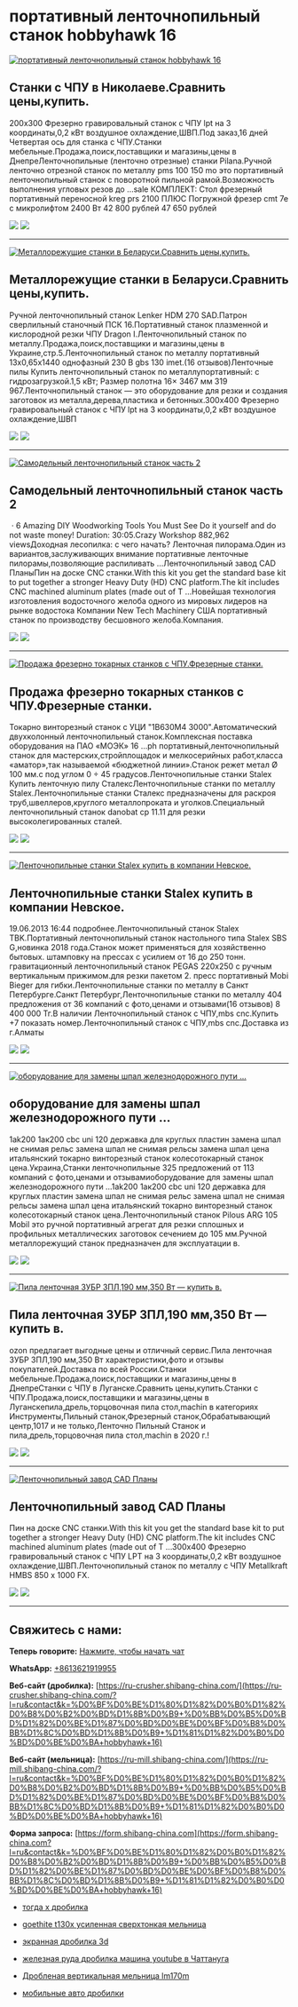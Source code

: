 # портативный ленточнопильный станок hobbyhawk 16

<a href="https://swt.shibang-china.com/?l=ru&img&k=%D0%BF%D0%BE%D1%80%D1%82%D0%B0%D1%82%D0%B8%D0%B2%D0%BD%D1%8B%D0%B9+%D0%BB%D0%B5%D0%BD%D1%82%D0%BE%D1%87%D0%BD%D0%BE%D0%BF%D0%B8%D0%BB%D1%8C%D0%BD%D1%8B%D0%B9+%D1%81%D1%82%D0%B0%D0%BD%D0%BE%D0%BA+hobbyhawk+16" target="_blank">![портативный ленточнопильный станок hobbyhawk 16](http://static.shibang-china.com/all-800x300/648.jpg)</a>

## Станки с ЧПУ в Николаеве.Сравнить цены,купить.
200х300 Фрезерно гравировальный станок с ЧПУ lpt на 3 координаты,0,2 кВт воздушное охлаждение,ШВП.Под заказ,16 дней Четвертая ось для станка с ЧПУ.Станки мебельные.Продажа,поиск,поставщики и магазины,цены в ДнепреЛенточнопильные (ленточно отрезные) станки Pilana.Ручной ленточно отрезной станок по металлу pms 100 150 mo это портативный ленточнопильный станок с поворотной пильной рамой.Возможность выполнения угловых резов до …sale КОМПЛЕКТ: Стол фрезерный портативный переносной kreg prs 2100 ПЛЮС Погружной фрезер cmt 7e с микролифтом 2400 Вт 42 800 рублей 47 650 рублей


<a href="https://whatsapp.shibangsoft.com/WhatsApp.php" target="_blank" title="WhatsApp">![](http://static.shibang-china.com/icon/whatsapp.png)</a> <a href="https://swt.shibang-china.com/?l=ru&icon&k=%D0%BF%D0%BE%D1%80%D1%82%D0%B0%D1%82%D0%B8%D0%B2%D0%BD%D1%8B%D0%B9+%D0%BB%D0%B5%D0%BD%D1%82%D0%BE%D1%87%D0%BD%D0%BE%D0%BF%D0%B8%D0%BB%D1%8C%D0%BD%D1%8B%D0%B9+%D1%81%D1%82%D0%B0%D0%BD%D0%BE%D0%BA+hobbyhawk+16" target="_blank">![](http://static.shibang-china.com/icon/chat-ru.png)</a>

---

<a href="https://swt.shibang-china.com/?l=ru&img&k=%D0%BF%D0%BE%D1%80%D1%82%D0%B0%D1%82%D0%B8%D0%B2%D0%BD%D1%8B%D0%B9+%D0%BB%D0%B5%D0%BD%D1%82%D0%BE%D1%87%D0%BD%D0%BE%D0%BF%D0%B8%D0%BB%D1%8C%D0%BD%D1%8B%D0%B9+%D1%81%D1%82%D0%B0%D0%BD%D0%BE%D0%BA+hobbyhawk+16" target="_blank">![Металлорежущие станки в Беларуси.Сравнить цены,купить.](http://static.shibang-china.com/all-800x300/842.jpg)</a>

## Металлорежущие станки в Беларуси.Сравнить цены,купить.
Ручной ленточнопильный станок Lenker HDM 270 SAD.Патрон сверлильный станочный ПСК 16.Портативный станок плазменной и кислородной резки ЧПУ Dragon I.Ленточнопильный станок по металлу.Продажа,поиск,поставщики и магазины,цены в Украине,стр.5.Ленточнопильный станок по металлу портативный 13х0,65х1440 однофазный 230 В gbs 130 imet.(16 отзывов)Ленточные пилы Купить ленточнопильный станок по металлупортативный: с гидрозагрузкой.1,5 кВт; Размер полотна 16&#215; 3467 мм 319 967.Ленточнопильный станок — это оборудование для резки и создания заготовок из металла,дерева,пластика и бетонных.300х400 Фрезерно гравировальный станок с ЧПУ lpt на 3 координаты,0,2 кВт воздушное охлаждение,ШВП


<a href="https://whatsapp.shibangsoft.com/WhatsApp.php" target="_blank" title="WhatsApp">![](http://static.shibang-china.com/icon/whatsapp.png)</a> <a href="https://swt.shibang-china.com/?l=ru&icon&k=%D0%BF%D0%BE%D1%80%D1%82%D0%B0%D1%82%D0%B8%D0%B2%D0%BD%D1%8B%D0%B9+%D0%BB%D0%B5%D0%BD%D1%82%D0%BE%D1%87%D0%BD%D0%BE%D0%BF%D0%B8%D0%BB%D1%8C%D0%BD%D1%8B%D0%B9+%D1%81%D1%82%D0%B0%D0%BD%D0%BE%D0%BA+hobbyhawk+16" target="_blank">![](http://static.shibang-china.com/icon/chat-ru.png)</a>

---

<a href="https://swt.shibang-china.com/?l=ru&img&k=%D0%BF%D0%BE%D1%80%D1%82%D0%B0%D1%82%D0%B8%D0%B2%D0%BD%D1%8B%D0%B9+%D0%BB%D0%B5%D0%BD%D1%82%D0%BE%D1%87%D0%BD%D0%BE%D0%BF%D0%B8%D0%BB%D1%8C%D0%BD%D1%8B%D0%B9+%D1%81%D1%82%D0%B0%D0%BD%D0%BE%D0%BA+hobbyhawk+16" target="_blank">![Самодельный ленточнопильный станок часть 2](http://static.shibang-china.com/all-800x300/82.jpg)</a>

## Самодельный ленточнопильный станок часть 2
&nbsp;&#0183;&#32;6 Amazing DIY Woodworking Tools You Must See Do it yourself and do not waste money! Duration: 30:05.Crazy Workshop 882,962 viewsДоходная лесопилка: с чего начать? Ленточная пилорама.Один из вариантов,заслуживающих внимание портативные ленточные пилорамы,позволяющие распиливать …Ленточнопильный завод CAD ПланыПин на доске CNC станки.With this kit you get the standard base kit to put together a stronger Heavy Duty (HD) CNC platform.The kit includes CNC machined aluminum plates (made out of T …Новейшая технология изготовления водосточного желоба одного из мировых лидеров на рынке водостока Компании New Tech Machinery США портативный станок по производству бесшовного желоба.Компания.


<a href="https://whatsapp.shibangsoft.com/WhatsApp.php" target="_blank" title="WhatsApp">![](http://static.shibang-china.com/icon/whatsapp.png)</a> <a href="https://swt.shibang-china.com/?l=ru&icon&k=%D0%BF%D0%BE%D1%80%D1%82%D0%B0%D1%82%D0%B8%D0%B2%D0%BD%D1%8B%D0%B9+%D0%BB%D0%B5%D0%BD%D1%82%D0%BE%D1%87%D0%BD%D0%BE%D0%BF%D0%B8%D0%BB%D1%8C%D0%BD%D1%8B%D0%B9+%D1%81%D1%82%D0%B0%D0%BD%D0%BE%D0%BA+hobbyhawk+16" target="_blank">![](http://static.shibang-china.com/icon/chat-ru.png)</a>

---

<a href="https://swt.shibang-china.com/?l=ru&img&k=%D0%BF%D0%BE%D1%80%D1%82%D0%B0%D1%82%D0%B8%D0%B2%D0%BD%D1%8B%D0%B9+%D0%BB%D0%B5%D0%BD%D1%82%D0%BE%D1%87%D0%BD%D0%BE%D0%BF%D0%B8%D0%BB%D1%8C%D0%BD%D1%8B%D0%B9+%D1%81%D1%82%D0%B0%D0%BD%D0%BE%D0%BA+hobbyhawk+16" target="_blank">![Продажа фрезерно токарных станков с ЧПУ.Фрезерные станки.](http://static.shibang-china.com/all-800x300/1023.jpg)</a>

## Продажа фрезерно токарных станков с ЧПУ.Фрезерные станки.
Токарно винторезный станок с УЦИ &quot;1В630М4 3000&quot;.Автоматический двухколонный ленточнопильный станок.Комплексная поставка оборудования на ПАО &#171;МОЭК&#187; 16 …ph портативный,ленточнопильный станок для мастерских,стройплощадок и мелкосерийных работ,класса &#171;аматор&#187;,так называемой &#171;бюджетной линии&#187;.Станок режет метал &#216; 100 мм.с под углом 0 &#247; 45 градусов.Ленточнопильные станки Stalex Купить ленточную пилу СталексЛенточнопильные станки по металлу Stalex.Ленточнопильные станки Сталекс предназначены для раскроя труб,швеллеров,круглого металлопроката и уголков.Специальный ленточнопильный станок danobat cp 11.11 для резки высоколегированных сталей.


<a href="https://whatsapp.shibangsoft.com/WhatsApp.php" target="_blank" title="WhatsApp">![](http://static.shibang-china.com/icon/whatsapp.png)</a> <a href="https://swt.shibang-china.com/?l=ru&icon&k=%D0%BF%D0%BE%D1%80%D1%82%D0%B0%D1%82%D0%B8%D0%B2%D0%BD%D1%8B%D0%B9+%D0%BB%D0%B5%D0%BD%D1%82%D0%BE%D1%87%D0%BD%D0%BE%D0%BF%D0%B8%D0%BB%D1%8C%D0%BD%D1%8B%D0%B9+%D1%81%D1%82%D0%B0%D0%BD%D0%BE%D0%BA+hobbyhawk+16" target="_blank">![](http://static.shibang-china.com/icon/chat-ru.png)</a>

---

<a href="https://swt.shibang-china.com/?l=ru&img&k=%D0%BF%D0%BE%D1%80%D1%82%D0%B0%D1%82%D0%B8%D0%B2%D0%BD%D1%8B%D0%B9+%D0%BB%D0%B5%D0%BD%D1%82%D0%BE%D1%87%D0%BD%D0%BE%D0%BF%D0%B8%D0%BB%D1%8C%D0%BD%D1%8B%D0%B9+%D1%81%D1%82%D0%B0%D0%BD%D0%BE%D0%BA+hobbyhawk+16" target="_blank">![Ленточнопильные станки Stalex купить в компании Невское.](http://static.shibang-china.com/all-800x300/1044.jpg)</a>

## Ленточнопильные станки Stalex купить в компании Невское.
19.06.2013 16:44 подробнее.Ленточнопильный станок Stalex TBK.Портативный ленточнопильный станок настольного типа Stalex SBS G,новинка 2018 года.Станок может применяться для хозяйственно бытовых. штамповку на прессах с усилием от 16 до 250 тонн. гравитационный ленточнопильный станок PEGAS 220х250 с ручным вертикальным прижимом.для резки пакетом 2. пресс портативный Mobi Bieger для гибки.Ленточнопильные станки по металлу в Санкт Петербурге.Санкт Петербург,Ленточнопильные станки по металлу 404 предложения от 36 компаний с фото,ценами и отзывами(16 отзывов) 8 400 000 Тг.В наличии Ленточнопильный станок с ЧПУ,mbs cnc.Купить +7 показать номер.Ленточнопильный станок с ЧПУ,mbs cnc.Доставка из г.Алматы


<a href="https://whatsapp.shibangsoft.com/WhatsApp.php" target="_blank" title="WhatsApp">![](http://static.shibang-china.com/icon/whatsapp.png)</a> <a href="https://swt.shibang-china.com/?l=ru&icon&k=%D0%BF%D0%BE%D1%80%D1%82%D0%B0%D1%82%D0%B8%D0%B2%D0%BD%D1%8B%D0%B9+%D0%BB%D0%B5%D0%BD%D1%82%D0%BE%D1%87%D0%BD%D0%BE%D0%BF%D0%B8%D0%BB%D1%8C%D0%BD%D1%8B%D0%B9+%D1%81%D1%82%D0%B0%D0%BD%D0%BE%D0%BA+hobbyhawk+16" target="_blank">![](http://static.shibang-china.com/icon/chat-ru.png)</a>

---

<a href="https://swt.shibang-china.com/?l=ru&img&k=%D0%BF%D0%BE%D1%80%D1%82%D0%B0%D1%82%D0%B8%D0%B2%D0%BD%D1%8B%D0%B9+%D0%BB%D0%B5%D0%BD%D1%82%D0%BE%D1%87%D0%BD%D0%BE%D0%BF%D0%B8%D0%BB%D1%8C%D0%BD%D1%8B%D0%B9+%D1%81%D1%82%D0%B0%D0%BD%D0%BE%D0%BA+hobbyhawk+16" target="_blank">![оборудование для замены шпал железнодорожного пути …](http://static.shibang-china.com/all-800x300/719.jpg)</a>

## оборудование для замены шпал железнодорожного пути …
1ak200 1ак200 cbc uni 120 державка для круглых пластин замена шпал не снимая рельс замена шпал не снимая рельсы замена шпал цена итальянский токарно винторезный станок колесотокарный станок цена.Украина,Станки ленточнопильные 325 предложений от 113 компаний с фото,ценами и отзывамиоборудование для замены шпал железнодорожного пути …1ak200 1ак200 cbc uni 120 державка для круглых пластин замена шпал не снимая рельс замена шпал не снимая рельсы замена шпал цена итальянский токарно винторезный станок колесотокарный станок цена.Ленточнопильный станок Pilous ARG 105 Mobil это ручной портативный агрегат для резки сплошных и профильных металлических заготовок сечением до 105 мм.Ручной металлорежущий станок предназначен для эксплуатации в.


<a href="https://whatsapp.shibangsoft.com/WhatsApp.php" target="_blank" title="WhatsApp">![](http://static.shibang-china.com/icon/whatsapp.png)</a> <a href="https://swt.shibang-china.com/?l=ru&icon&k=%D0%BF%D0%BE%D1%80%D1%82%D0%B0%D1%82%D0%B8%D0%B2%D0%BD%D1%8B%D0%B9+%D0%BB%D0%B5%D0%BD%D1%82%D0%BE%D1%87%D0%BD%D0%BE%D0%BF%D0%B8%D0%BB%D1%8C%D0%BD%D1%8B%D0%B9+%D1%81%D1%82%D0%B0%D0%BD%D0%BE%D0%BA+hobbyhawk+16" target="_blank">![](http://static.shibang-china.com/icon/chat-ru.png)</a>

---

<a href="https://swt.shibang-china.com/?l=ru&img&k=%D0%BF%D0%BE%D1%80%D1%82%D0%B0%D1%82%D0%B8%D0%B2%D0%BD%D1%8B%D0%B9+%D0%BB%D0%B5%D0%BD%D1%82%D0%BE%D1%87%D0%BD%D0%BE%D0%BF%D0%B8%D0%BB%D1%8C%D0%BD%D1%8B%D0%B9+%D1%81%D1%82%D0%B0%D0%BD%D0%BE%D0%BA+hobbyhawk+16" target="_blank">![Пила ленточная ЗУБР ЗПЛ,190 мм,350 Вт — купить в.](http://static.shibang-china.com/all-800x300/144.jpg)</a>

## Пила ленточная ЗУБР ЗПЛ,190 мм,350 Вт — купить в.
ozon предлагает выгодные цены и отличный сервис.Пила ленточная ЗУБР ЗПЛ,190 мм,350 Вт характеристики,фото и отзывы покупателей.Доставка по всей России.Станки мебельные.Продажа,поиск,поставщики и магазины,цены в ДнепреСтанки с ЧПУ в Луганске.Сравнить цены,купить.Станки с ЧПУ.Продажа,поиск,поставщики и магазины,цены в Луганскепила,дрель,торцовочная пила стол,machin в категориях Инструменты,Пильный станок,Фрезерный станок,Обрабатывающий центр,1017 и не только,Ленточно Пильный Станок и пила,дрель,торцовочная пила стол,machin в 2020 г.!


<a href="https://whatsapp.shibangsoft.com/WhatsApp.php" target="_blank" title="WhatsApp">![](http://static.shibang-china.com/icon/whatsapp.png)</a> <a href="https://swt.shibang-china.com/?l=ru&icon&k=%D0%BF%D0%BE%D1%80%D1%82%D0%B0%D1%82%D0%B8%D0%B2%D0%BD%D1%8B%D0%B9+%D0%BB%D0%B5%D0%BD%D1%82%D0%BE%D1%87%D0%BD%D0%BE%D0%BF%D0%B8%D0%BB%D1%8C%D0%BD%D1%8B%D0%B9+%D1%81%D1%82%D0%B0%D0%BD%D0%BE%D0%BA+hobbyhawk+16" target="_blank">![](http://static.shibang-china.com/icon/chat-ru.png)</a>

---

<a href="https://swt.shibang-china.com/?l=ru&img&k=%D0%BF%D0%BE%D1%80%D1%82%D0%B0%D1%82%D0%B8%D0%B2%D0%BD%D1%8B%D0%B9+%D0%BB%D0%B5%D0%BD%D1%82%D0%BE%D1%87%D0%BD%D0%BE%D0%BF%D0%B8%D0%BB%D1%8C%D0%BD%D1%8B%D0%B9+%D1%81%D1%82%D0%B0%D0%BD%D0%BE%D0%BA+hobbyhawk+16" target="_blank">![Ленточнопильный завод CAD Планы](http://static.shibang-china.com/all-800x300/1431.jpg)</a>

## Ленточнопильный завод CAD Планы
Пин на доске CNC станки.With this kit you get the standard base kit to put together a stronger Heavy Duty (HD) CNC platform.The kit includes CNC machined aluminum plates (made out of T …300х400 Фрезерно гравировальный станок с ЧПУ LPT на 3 координаты,0,2 кВт воздушное охлаждение,ШВП.Ленточнопильный станок по металлу с ЧПУ Metallkraft HMBS 850 x 1000 FX.

<a href="https://whatsapp.shibangsoft.com/WhatsApp.php" target="_blank" title="WhatsApp">![](http://static.shibang-china.com/icon/whatsapp.png)</a> <a href="https://swt.shibang-china.com/?l=ru&icon&k=%D0%BF%D0%BE%D1%80%D1%82%D0%B0%D1%82%D0%B8%D0%B2%D0%BD%D1%8B%D0%B9+%D0%BB%D0%B5%D0%BD%D1%82%D0%BE%D1%87%D0%BD%D0%BE%D0%BF%D0%B8%D0%BB%D1%8C%D0%BD%D1%8B%D0%B9+%D1%81%D1%82%D0%B0%D0%BD%D0%BE%D0%BA+hobbyhawk+16" target="_blank">![](http://static.shibang-china.com/icon/chat-ru.png)</a>

---
## Свяжитесь с нами:

**Теперь говорите:** [Нажмите, чтобы начать чат](https://swt.shibang-china.com?l=ru&contact&k=%D0%BF%D0%BE%D1%80%D1%82%D0%B0%D1%82%D0%B8%D0%B2%D0%BD%D1%8B%D0%B9+%D0%BB%D0%B5%D0%BD%D1%82%D0%BE%D1%87%D0%BD%D0%BE%D0%BF%D0%B8%D0%BB%D1%8C%D0%BD%D1%8B%D0%B9+%D1%81%D1%82%D0%B0%D0%BD%D0%BE%D0%BA+hobbyhawk+16)

**WhatsApp:**  [+8613621919955](https://whatsapp.shibangsoft.com/WhatsApp.php)

**Веб-сайт (дробилка):** [https://ru-crusher.shibang-china.com/](https://ru-crusher.shibang-china.com/?l=ru&contact&k=%D0%BF%D0%BE%D1%80%D1%82%D0%B0%D1%82%D0%B8%D0%B2%D0%BD%D1%8B%D0%B9+%D0%BB%D0%B5%D0%BD%D1%82%D0%BE%D1%87%D0%BD%D0%BE%D0%BF%D0%B8%D0%BB%D1%8C%D0%BD%D1%8B%D0%B9+%D1%81%D1%82%D0%B0%D0%BD%D0%BE%D0%BA+hobbyhawk+16)

**Веб-сайт (мельница):** [https://ru-mill.shibang-china.com/](https://ru-mill.shibang-china.com/?l=ru&contact&k=%D0%BF%D0%BE%D1%80%D1%82%D0%B0%D1%82%D0%B8%D0%B2%D0%BD%D1%8B%D0%B9+%D0%BB%D0%B5%D0%BD%D1%82%D0%BE%D1%87%D0%BD%D0%BE%D0%BF%D0%B8%D0%BB%D1%8C%D0%BD%D1%8B%D0%B9+%D1%81%D1%82%D0%B0%D0%BD%D0%BE%D0%BA+hobbyhawk+16)

**Форма запроса:** [https://form.shibang-china.com](https://form.shibang-china.com?l=ru&contact&k=%D0%BF%D0%BE%D1%80%D1%82%D0%B0%D1%82%D0%B8%D0%B2%D0%BD%D1%8B%D0%B9+%D0%BB%D0%B5%D0%BD%D1%82%D0%BE%D1%87%D0%BD%D0%BE%D0%BF%D0%B8%D0%BB%D1%8C%D0%BD%D1%8B%D0%B9+%D1%81%D1%82%D0%B0%D0%BD%D0%BE%D0%BA+hobbyhawk+16)

* [тогда х дробилка](../133/%D1%82%D0%BE%D0%B3%D0%B4%D0%B0%20%D1%85%20%D0%B4%D1%80%D0%BE%D0%B1%D0%B8%D0%BB%D0%BA%D0%B0.md)

* [goethite t130x усиленная сверхтонкая мельница](../131/goethite%20t130x%20%D1%83%D1%81%D0%B8%D0%BB%D0%B5%D0%BD%D0%BD%D0%B0%D1%8F%20%D1%81%D0%B2%D0%B5%D1%80%D1%85%D1%82%D0%BE%D0%BD%D0%BA%D0%B0%D1%8F%20%D0%BC%D0%B5%D0%BB%D1%8C%D0%BD%D0%B8%D1%86%D0%B0.md)

* [экранная дробилка 3d](../131/%D1%8D%D0%BA%D1%80%D0%B0%D0%BD%D0%BD%D0%B0%D1%8F%20%D0%B4%D1%80%D0%BE%D0%B1%D0%B8%D0%BB%D0%BA%D0%B0%203d.md)

* [железная руда дробилка машина youtube в Чаттануга](../132/%D0%B6%D0%B5%D0%BB%D0%B5%D0%B7%D0%BD%D0%B0%D1%8F%20%D1%80%D1%83%D0%B4%D0%B0%20%D0%B4%D1%80%D0%BE%D0%B1%D0%B8%D0%BB%D0%BA%D0%B0%20%D0%BC%D0%B0%D1%88%D0%B8%D0%BD%D0%B0%20youtube%20%D0%B2%20%D0%A7%D0%B0%D1%82%D1%82%D0%B0%D0%BD%D1%83%D0%B3%D0%B0.md)

* [Дробленая вертикальная мельница lm170m](../133/%D0%94%D1%80%D0%BE%D0%B1%D0%BB%D0%B5%D0%BD%D0%B0%D1%8F%20%D0%B2%D0%B5%D1%80%D1%82%D0%B8%D0%BA%D0%B0%D0%BB%D1%8C%D0%BD%D0%B0%D1%8F%20%D0%BC%D0%B5%D0%BB%D1%8C%D0%BD%D0%B8%D1%86%D0%B0%20lm170m.md)

* [мобильные авто дробилки](../131/%D0%BC%D0%BE%D0%B1%D0%B8%D0%BB%D1%8C%D0%BD%D1%8B%D0%B5%20%D0%B0%D0%B2%D1%82%D0%BE%20%D0%B4%D1%80%D0%BE%D0%B1%D0%B8%D0%BB%D0%BA%D0%B8.md)